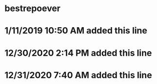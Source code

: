 # bestrepoever
# 1/11/2019 10:50 AM added this line
# 12/30/2020 2:14 PM added this line
# 12/31/2020 7:40 AM added this line
